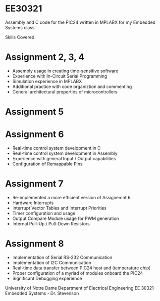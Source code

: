 # EE30321
Assembly and C code for the PIC24 written in MPLABX for my Embedded Systems class.

Skills Covered:

# Assignment 2, 3, 4

- Assembly usage in creating time-sensitive software
- Experience with In-Circuit Serial Programming
- Simulation experience in MPLABX
- Additional practice with code organiztion and commenting
- General architectural properties of microcontrollers

# Assignment 5

# Assignment 6

- Real-time control system development in C
- Real-time control system development in Assembly
- Experience with general Input / Output capabilities
- Configuration of Remappable Pins

# Assignment 7

- Re-implemented a more efficient version of Assignemnt 6
- Hardware Interrupts
- Interrupt Vector Tables and Interrupt Priorities
- Timer configuration and usage
- Output Compare Module usage for PWM generation
- Internal Pull-Up / Pull-Down Resistors

# Assignment 8

- Implementation of Serial RS-232 Communication
- Implementation of I2C Communication
- Real-time data transfer between PIC24 host and (temperature chip)
- Proper configuration of a myriad of modules onboard the PIC24
- Significant Debugging experience





University of Notre Dame
Department of Electrical Engineering
EE 30321 Embedded Systems - Dr. Stevenson
